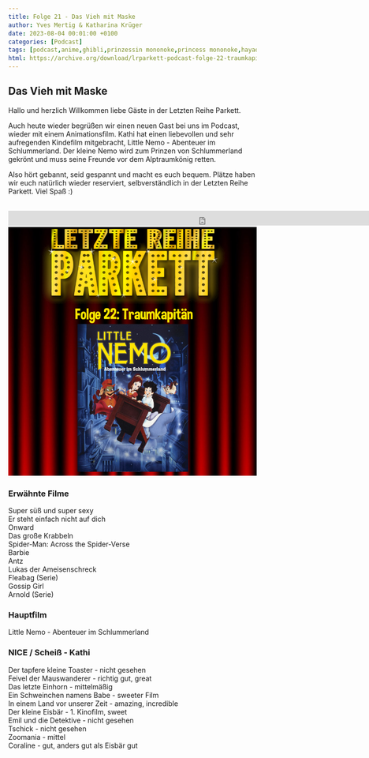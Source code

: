 ```yaml
---
title: Folge 21 - Das Vieh mit Maske
author: Yves Mertig & Katharina Krüger
date: 2023-08-04 00:01:00 +0100
categories: [Podcast]
tags: [podcast,anime,ghibli,prinzessin mononoke,princess mononoke,hayao miyazaki]
html: https://archive.org/download/lrparkett-podcast-folge-22-traumkapitan_202308/LRParkett%20Podcast%20Folge%2022%20-%20Traumkapit%C3%A4n.mp3
---
```


## Das Vieh mit Maske

Hallo und herzlich Willkommen liebe Gäste in der Letzten Reihe Parkett.

Auch heute wieder begrüßen wir einen neuen Gast bei uns im Podcast, wieder mit einem Animationsfilm. Kathi hat einen liebevollen und sehr aufregenden Kindefilm mitgebracht, Little Nemo - Abenteuer im Schlummerland.
Der kleine Nemo wird zum Prinzen von Schlummerland gekrönt und muss seine Freunde vor dem Alptraumkönig retten.

Also hört gebannt, seid gespannt und macht es euch bequem.
Plätze haben wir euch natürlich wieder reserviert, selbverständlich in der Letzten Reihe Parkett. Viel Spaß :)
<br>
<br>

<iframe src="https://archive.org/download/lrparkett-podcast-folge-22-traumkapitan_202308/LRParkett%20Podcast%20Folge%2022%20-%20Traumkapit%C3%A4n.mp3" width="800" height="30" frameborder="0" webkitallowfullscreen="true" mozallowfullscreen="true" allowfullscreen></iframe>


<img src="/assets/img/postings/posting022.png" alt="Podcast Cover">

### Erwähnte Filme

Super süß und super sexy <br>
Er steht einfach nicht auf dich <br>
Onward <br>
Das große Krabbeln <br>
Spider-Man: Across the Spider-Verse <br>
Barbie <br>
Antz <br>
Lukas der Ameisenschreck <br>
Fleabag (Serie) <br>
Gossip Girl <br>
Arnold (Serie) <br>

### Hauptfilm

Little Nemo - Abenteuer im Schlummerland <br>

### NICE / Scheiß - Kathi

Der tapfere kleine Toaster - nicht gesehen <br>
Feivel der Mauswanderer - richtig gut, great <br>
Das letzte Einhorn - mittelmäßig <br>
Ein Schweinchen namens Babe - sweeter Film <br>
In einem Land vor unserer Zeit - amazing, incredible <br>
Der kleine Eisbär - 1. Kinofilm, sweet <br>
Emil und die Detektive - nicht gesehen <br>
Tschick - nicht gesehen <br>
Zoomania - mittel <br>
Coraline - gut, anders gut als Eisbär gut<br>